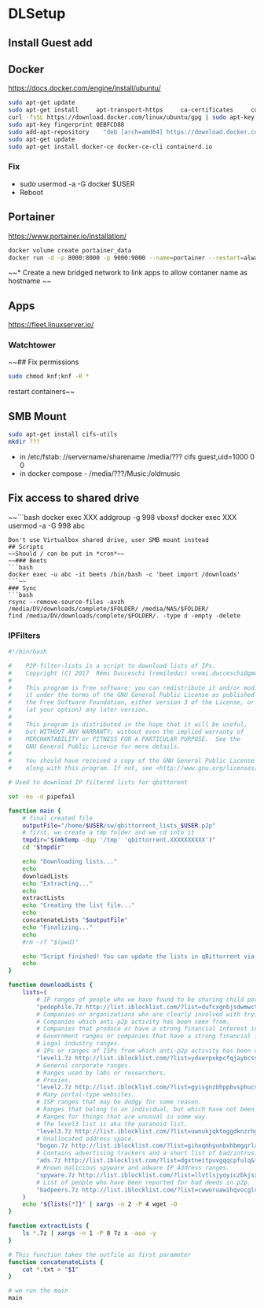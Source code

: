 # DLSetup
## Install Guest add
## Docker
https://docs.docker.com/engine/install/ubuntu/
```bash
sudo apt-get update
sudo apt-get install     apt-transport-https     ca-certificates     curl     gnupg-agent     software-properties-common
curl -fsSL https://download.docker.com/linux/ubuntu/gpg | sudo apt-key add -
sudo apt-key fingerprint 0EBFCD88
sudo add-apt-repository    "deb [arch=amd64] https://download.docker.com/linux/ubuntu bionic   10     stable"
sudo apt-get update
sudo apt-get install docker-ce docker-ce-cli containerd.io
```
### Fix
* sudo usermod -a -G docker $USER
* Reboot
## Portainer
https://www.portainer.io/installation/

```bash
docker volume create portainer_data
docker run -d -p 8000:8000 -p 9000:9000 --name=portainer --restart=always -v /var/run/docker.sock:/var/run/docker.sock -v portainer_data:/data portainer/portainer
```
~~* Create a new bridged network to link apps to allow contaner name as hostname ~~
## Apps
https://fleet.linuxserver.io/
### Watchtower
~~## Fix permissions
```bash
sudo chmod knf:knf -R *
```
restart containers~~
## SMB Mount
```bash
sudo apt-get install cifs-utils
mkdir ???
```
* in /etc/fstab: //servername/sharename  /media/???  cifs  guest,uid=1000  0  0
* in docker compose       - /media/???/Music:/oldmusic
## Fix access to shared drive
~~```bash
docker exec XXX addgroup -g 998 vboxsf
docker exec XXX usermod -a -G 998 abc
```~~
Don't use Virtualbox shared drive, user SMB mount instead
## Scripts
~~Should / can be put in *cron*~~
~~### Beets
```bash
docker exec -u abc -it beets /bin/bash -c 'beet import /downloads'
```~~
### Sync
```bash
rsync --remove-source-files -avzh /media/DV/downloads/complete/$FOLDER/ /media/NAS/$FOLDER/
find /media/DV/downloads/complete/$FOLDER/. -type d -empty -delete
```
### IPFilters
```bash
#!/bin/bash

#    P2P-filter-lists is a script to download lists of IPs.
#    Copyright (C) 2017  Rémi Ducceschi (remileduc) <remi.ducceschi@gmail.com>
#
#    This program is free software: you can redistribute it and/or modify
#    it under the terms of the GNU General Public License as published by
#    the Free Software Foundation, either version 3 of the License, or
#    (at your option) any later version.
#
#    This program is distributed in the hope that it will be useful,
#    but WITHOUT ANY WARRANTY; without even the implied warranty of
#    MERCHANTABILITY or FITNESS FOR A PARTICULAR PURPOSE.  See the
#    GNU General Public License for more details.
#
#    You should have received a copy of the GNU General Public License
#    along with this program. If not, see <http://www.gnu.org/licenses/>.

# Used to download IP filtered lists for qbittorent

set -eu -o pipefail

function main {
    # final created file
    outputFile="/home/$USER/sw/qbittorrent_lists_$USER.p2p"
    # first, we create a tmp folder and we cd into it
    tmpdir="$(mktemp -dqp '/tmp' 'qbittorrent.XXXXXXXXXX')"
    cd "$tmpdir"

    echo "Downloading lists..."
    echo
    downloadLists
    echo "Extracting..."
    echo
    extractLists
    echo "Creating the list file..."
    echo
    concatenateLists "$outputFile"
    echo "Finalizing..."
    echo
    #rm -rf "$(pwd)"

    echo "Script finished! You can update the lists in qBittorrent via 'Tools -> Options... -> Connections'. At the bottom of the page, section 'Filtrage IP', click on 'reload' (green arrow)."
    echo
}

function downloadLists {
    lists=(
        # IP ranges of people who we have found to be sharing child pornography in the p2p community.
        "pedophile.7z http://list.iblocklist.com/?list=dufcxgnbjsdwmwctgfuj&fileformat=p2p&archiveformat=7z"
        # Companies or organizations who are clearly involved with trying to stop filesharing.
        # Companies which anti-p2p activity has been seen from.
        # Companies that produce or have a strong financial interest in copyrighted material.
        # Government ranges or companies that have a strong financial interest in doing work for governments.
        # Legal industry ranges.
        # IPs or ranges of ISPs from which anti-p2p activity has been observed.
        "level1.7z http://list.iblocklist.com/?list=ydxerpxkpcfqjaybcssw&fileformat=p2p&archiveformat=7z"
        # General corporate ranges.
        # Ranges used by labs or researchers.
        # Proxies.
        "level2.7z http://list.iblocklist.com/?list=gyisgnzbhppbvsphucsw&fileformat=p2p&archiveformat=7z"
        # Many portal-type websites.
        # ISP ranges that may be dodgy for some reason.
        # Ranges that belong to an individual, but which have not been determined to be used by a particular company.
        # Ranges for things that are unusual in some way.
        # The level3 list is aka the paranoid list.
        "level3.7z http://list.iblocklist.com/?list=uwnukjqktoggdknzrhgh&fileformat=p2p&archiveformat=7z"
        # Unallocated address space.
        "bogon.7z http://list.iblocklist.com/?list=gihxqmhyunbxhbmgqrla&fileformat=p2p&archiveformat=7z"
        # Contains advertising trackers and a short list of bad/intrusive porn sites.
        "ads.7z http://list.iblocklist.com/?list=dgxtneitpuvgqqcpfulq&fileformat=p2p&archiveformat=7z"
        # Known malicious spyware and adware IP Address ranges.
        "spyware.7z http://list.iblocklist.com/?list=llvtlsjyoyiczbkjsxpf&fileformat=p2p&archiveformat=7z"
        # List of people who have been reported for bad deeds in p2p.
        "badpeers.7z http://list.iblocklist.com/?list=cwworuawihqvocglcoss&fileformat=p2p&archiveformat=7z"
    )
    echo "${lists[*]}" | xargs -n 2 -P 4 wget -O
}

function extractLists {
    ls *.7z | xargs -n 1 -P 8 7z x -aoa -y
}

# This function takes the outfile as first parameter
function concatenateLists {
    cat *.txt > "$1"
}

# we run the main
main
```

